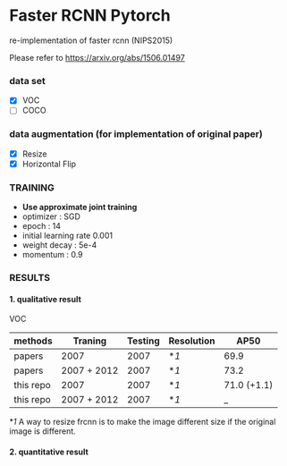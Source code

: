 # Faster RCNN Pytorch 

re-implementation of faster rcnn (NIPS2015)

Please refer to https://arxiv.org/abs/1506.01497

### data set
- [x] VOC  
- [ ] COCO

### data augmentation (for implementation of original paper)
- [x] Resize
- [x] Horizontal Flip

### TRAINING

- **Use approximate joint training**
- optimizer : SGD
- epoch : 14 
- initial learning rate 0.001
- weight decay : 5e-4
- momentum : 0.9

### RESULTS

#### 1. qualitative result

VOC

|methods     |  Traning   |   Testing  | Resolution |   AP50          |
|------------|------------|------------|------------| --------------- |
|papers      |2007        |  2007      | **1*       |   69.9          |
|papers      |2007 + 2012 |  2007      | **1*       |   73.2          |
|this repo   |2007        |  2007      | **1*       |   71.0 (+1.1)   |
|this repo   |2007 + 2012 |  2007      | **1*       |      _    |

**1* A way to resize frcnn is to make the image different size if the original image is different.

#### 2. quantitative result

